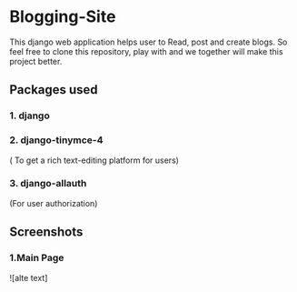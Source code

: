 # Blogging-Site

This django web application helps user to Read, post and create blogs. So feel free to clone this repository, play with and we together will make this project better. 

## Packages used
### 1. django
### 2. django-tinymce-4
( To get a rich text-editing platform for users)
### 3. django-allauth
(For user authorization)

## Screenshots

### 1.Main Page

![alte text]
